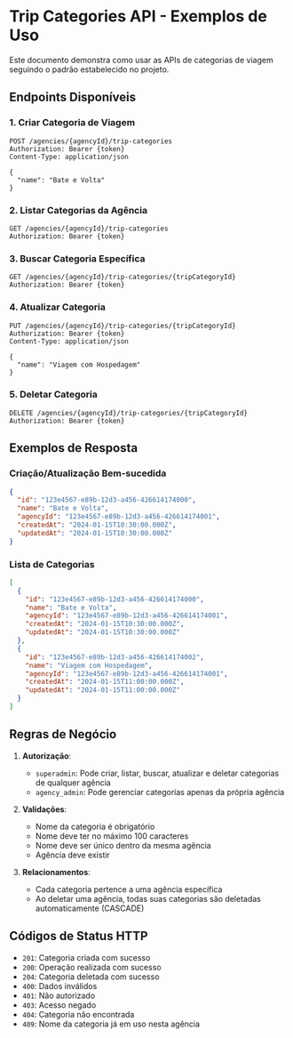 # Trip Categories API - Exemplos de Uso

Este documento demonstra como usar as APIs de categorias de viagem seguindo o padrão estabelecido no projeto.

## Endpoints Disponíveis

### 1. Criar Categoria de Viagem

```http
POST /agencies/{agencyId}/trip-categories
Authorization: Bearer {token}
Content-Type: application/json

{
  "name": "Bate e Volta"
}
```

### 2. Listar Categorias da Agência

```http
GET /agencies/{agencyId}/trip-categories
Authorization: Bearer {token}
```

### 3. Buscar Categoria Específica

```http
GET /agencies/{agencyId}/trip-categories/{tripCategoryId}
Authorization: Bearer {token}
```

### 4. Atualizar Categoria

```http
PUT /agencies/{agencyId}/trip-categories/{tripCategoryId}
Authorization: Bearer {token}
Content-Type: application/json

{
  "name": "Viagem com Hospedagem"
}
```

### 5. Deletar Categoria

```http
DELETE /agencies/{agencyId}/trip-categories/{tripCategoryId}
Authorization: Bearer {token}
```

## Exemplos de Resposta

### Criação/Atualização Bem-sucedida

```json
{
  "id": "123e4567-e89b-12d3-a456-426614174000",
  "name": "Bate e Volta",
  "agencyId": "123e4567-e89b-12d3-a456-426614174001",
  "createdAt": "2024-01-15T10:30:00.000Z",
  "updatedAt": "2024-01-15T10:30:00.000Z"
}
```

### Lista de Categorias

```json
[
  {
    "id": "123e4567-e89b-12d3-a456-426614174000",
    "name": "Bate e Volta",
    "agencyId": "123e4567-e89b-12d3-a456-426614174001",
    "createdAt": "2024-01-15T10:30:00.000Z",
    "updatedAt": "2024-01-15T10:30:00.000Z"
  },
  {
    "id": "123e4567-e89b-12d3-a456-426614174002",
    "name": "Viagem com Hospedagem",
    "agencyId": "123e4567-e89b-12d3-a456-426614174001",
    "createdAt": "2024-01-15T11:00:00.000Z",
    "updatedAt": "2024-01-15T11:00:00.000Z"
  }
]
```

## Regras de Negócio

1. **Autorização**:
   - `superadmin`: Pode criar, listar, buscar, atualizar e deletar categorias de qualquer agência
   - `agency_admin`: Pode gerenciar categorias apenas da própria agência

2. **Validações**:
   - Nome da categoria é obrigatório
   - Nome deve ter no máximo 100 caracteres
   - Nome deve ser único dentro da mesma agência
   - Agência deve existir

3. **Relacionamentos**:
   - Cada categoria pertence a uma agência específica
   - Ao deletar uma agência, todas suas categorias são deletadas automaticamente (CASCADE)

## Códigos de Status HTTP

- `201`: Categoria criada com sucesso
- `200`: Operação realizada com sucesso
- `204`: Categoria deletada com sucesso
- `400`: Dados inválidos
- `401`: Não autorizado
- `403`: Acesso negado
- `404`: Categoria não encontrada
- `409`: Nome da categoria já em uso nesta agência
